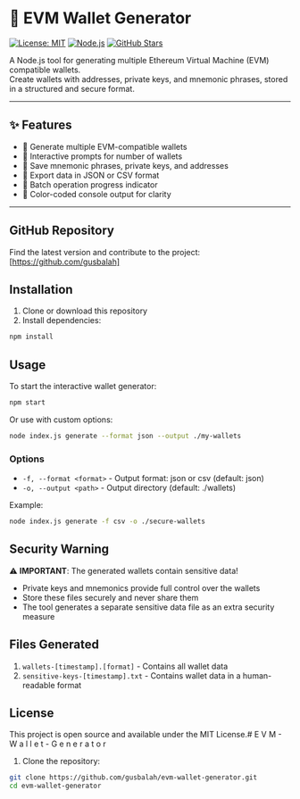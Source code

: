 # 🚀 EVM Wallet Generator

[![License: MIT](https://img.shields.io/badge/License-MIT-yellow.svg)](LICENSE)
[![Node.js](https://img.shields.io/badge/Node.js-18.x-green)](https://nodejs.org/)
[![GitHub Stars](https://img.shields.io/github/stars/gusbalah/evm-wallet-generator?style=social)](https://github.com/gusbalah/evm-wallet-generator/stargazers)

A Node.js tool for generating multiple Ethereum Virtual Machine (EVM) compatible wallets.  
Create wallets with addresses, private keys, and mnemonic phrases, stored in a structured and secure format.

---

## ✨ Features

- 🔹 Generate multiple EVM-compatible wallets
- 🔹 Interactive prompts for number of wallets
- 🔹 Save mnemonic phrases, private keys, and addresses
- 🔹 Export data in JSON or CSV format
- 🔹 Batch operation progress indicator
- 🔹 Color-coded console output for clarity

---

## GitHub Repository

Find the latest version and contribute to the project:
[https://github.com/gusbalah]

## Installation

1. Clone or download this repository
2. Install dependencies:

```bash
npm install
```

## Usage

To start the interactive wallet generator:

```bash
npm start
```

Or use with custom options:

```bash
node index.js generate --format json --output ./my-wallets
```

### Options

- `-f, --format <format>` - Output format: json or csv (default: json)
- `-o, --output <path>` - Output directory (default: ./wallets)

Example:

```bash
node index.js generate -f csv -o ./secure-wallets
```

## Security Warning

⚠️ **IMPORTANT**: The generated wallets contain sensitive data!

- Private keys and mnemonics provide full control over the wallets
- Store these files securely and never share them
- The tool generates a separate sensitive data file as an extra security measure

## Files Generated

1. `wallets-[timestamp].[format]` - Contains all wallet data
2. `sensitive-keys-[timestamp].txt` - Contains wallet data in a human-readable format

## License

This project is open source and available under the MIT License.#   E V M - W a l l e t - G e n e r a t o r 
 
 
1. Clone the repository:

```bash
git clone https://github.com/gusbalah/evm-wallet-generator.git
cd evm-wallet-generator
